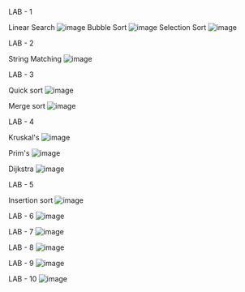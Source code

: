 LAB - 1

Linear Search
![image](https://github.com/user-attachments/assets/d7ff6c7b-9ab1-44e5-9159-a6107da25e26)
Bubble Sort
![image](https://github.com/user-attachments/assets/a9838403-ff0e-4930-a35b-6e7e36dc5841)
Selection Sort
![image](https://github.com/user-attachments/assets/c3446c01-e037-4220-bb93-a26ef289a7b2)

LAB - 2

String Matching
![image](https://github.com/user-attachments/assets/17708fc4-f13c-419a-9d10-ee69d1d73956)

LAB - 3

Quick sort
![image](https://github.com/user-attachments/assets/64856d14-aefc-4d17-b1e4-dae27f33f9c4)

Merge sort
![image](https://github.com/user-attachments/assets/b34ec59d-50f3-4601-bd2c-2e6ee3c5250e)

LAB - 4

Kruskal's
![image](https://github.com/user-attachments/assets/b8f6945c-563e-45c3-8271-4dc5bff4aa98)

Prim's
![image](https://github.com/user-attachments/assets/e28ec39a-2939-470e-b590-e1cf7173c23d)

Dijkstra
![image](https://github.com/user-attachments/assets/561a8d77-11e6-4a16-bdd5-555a11e37e9b)


LAB - 5

Insertion sort
![image](https://github.com/user-attachments/assets/a27f45f1-e180-4c1e-a57b-5e9cfaf2bc36)

LAB - 6
![image](https://github.com/user-attachments/assets/d1b1a880-0590-4893-a9f3-66756c11a56b)


LAB - 7
![image](https://github.com/user-attachments/assets/f8139596-976b-4af4-8366-f85e155f65c7)

LAB - 8
![image](https://github.com/user-attachments/assets/fc629587-0288-4f62-989b-584e72098180)

LAB - 9
![image](https://github.com/user-attachments/assets/02992562-431d-46da-9b49-a3c4f2128cf5)



LAB - 10
![image](https://github.com/user-attachments/assets/81e103a6-ff43-445b-99e0-232502d29861)

